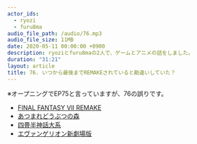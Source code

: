 ```yaml
---
actor_ids:
  - ryozi
  - furu8ma
audio_file_path: /audio/76.mp3
audio_file_size: 11MB
date: 2020-05-11 00:00:00 +0900
description: ryoziとfuru8maの2人で、ゲームとアニメの話をしました。
duration: "31:21"
layout: article
title: 76. いつから最後までREMAKEされていると勘違いしていた？
---
```


※オープニングでEP75と言っていますが、76の誤りです。

- [FINAL FANTASY VII REMAKE](https://www.jp.square-enix.com/ffvii_remake/) 
- [あつまれどうぶつの森](https://www.nintendo.co.jp/switch/acbaa/index.html)
- [四畳半神話大系](https://yojouhan.noitamina.tv/)
- [エヴァンゲリオン新劇場版](https://www.evangelion.co.jp/)

